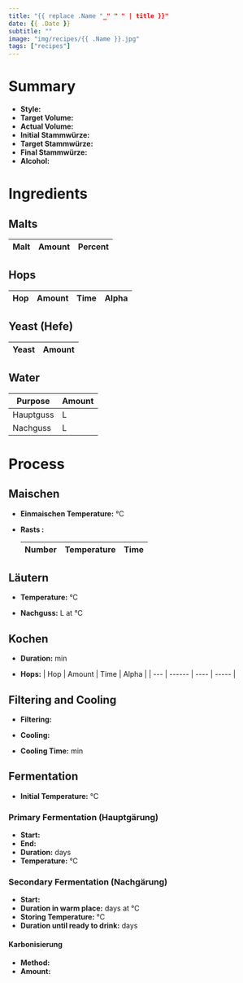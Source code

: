 ```yaml
---
title: "{{ replace .Name "_" " " | title }}"
date: {{ .Date }}
subtitle: ""
image: "img/recipes/{{ .Name }}.jpg"
tags: ["recipes"]
---
```


# Summary

- **Style:**
- **Target Volume:** 
- **Actual Volume:** 
- **Initial Stammwürze:**
- **Target Stammwürze:**
- **Final Stammwürze:**
- **Alcohol:**


# Ingredients

## Malts

| Malt | Amount | Percent |
| ---- | ------ | ------- |

## Hops

| Hop | Amount | Time | Alpha |
| --- | ------ | ---- | ----- |

## Yeast (Hefe)

| Yeast | Amount |
| ----- | ------ |

## Water

| Purpose   | Amount |
| --------- | ------ |
| Hauptguss | L      |
| Nachguss  | L      |

# Process

## Maischen

- **Einmaischen Temperature:** °C

- **Rasts :**

    | Number | Temperature | Time |
    | ------ | ----------- | ---- |

## Läutern

- **Temperature:** °C

- **Nachguss:** L at °C

## Kochen

- **Duration:** min

- **Hops:**
    | Hop | Amount | Time | Alpha |
    | --- | ------ | ---- | ----- |

## Filtering and Cooling

- **Filtering:**

- **Cooling:**

- **Cooling Time:** min

## Fermentation 

- **Initial Temperature:** °C

### Primary Fermentation (Hauptgärung)

- **Start:**
- **End:**
- **Duration:** days
- **Temperature:** °C

### Secondary Fermentation (Nachgärung)

- **Start:**
- **Duration in warm place:** days at °C
- **Storing Temperature:** °C
- **Duration until ready to drink:** days

#### Karbonisierung

- **Method:** 
- **Amount:**